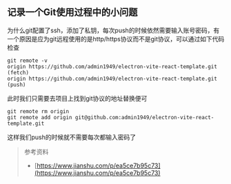 ## 记录一个Git使用过程中的小问题

为什么git配置了ssh，添加了私钥，每次push的时候依然需要输入账号密码，有一个原因是应为git远程使用的是http/https协议而不是git协议，可以通过如下代码检查
```shll
git remote -v
origin https://github.com/admin1949/electron-vite-react-template.git (fetch)
origin https://github.com/admin1949/electron-vite-react-template.git (push)
```

此时我们只需要去项目上找到git协议的地址替换便可
```shll
git remote rm origin
git remote add origin git@github.com:admin1949/electron-vite-react-template.git
```
这样我们push的时候就不需要每次都输入密码了

> 参考资料
> - [https://www.jianshu.com/p/ea5ce7b95c73](https://www.jianshu.com/p/ea5ce7b95c73)